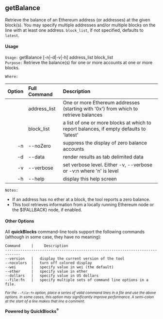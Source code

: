 ## getBalance

Retrieve the balance of an Ethereum address (or addresses) at the given block(s). You may specify multiple addresses and/or multiple blocks on the line with at least one address. `block_list`, if not specified, defaults to `latest`.

#### Usage

`Usage:`    getBalance [-n|-d|-v|-h] address_list block_list  
`Purpose:`  Retrieve the balance(s) for one or more accounts at one or more blocks.
             
`Where:`  

| Option | Full Command | Description |
| -------: | :------- | :------- |
|  | address_list | One or more Ethereum addresses (starting with '0x') from which to retrieve balances |
|  | block_list | a list of one or more blocks at which to report balances, if empty defaults to 'latest' |
| -n | --noZero | suppress the display of zero balance accounts |
| -d | --data | render results as tab delimited data |
| -v | --verbose | set verbose level. Either -v, --verbose or -v:n where 'n' is level |
| -h | --help | display this help screen |

`Notes:`

- If an address has no ether at a block, the tool reports a zero balance.
- This tool retrieves information from a locally running Ethereum node or the $(FALLBACK) node, if enabled.

#### Other Options

All **quickBlocks** command-line tools support the following commands (although in some case, they have no meaning):

    Command     |     Description
    -----------------------------------------------------------------------------
    --version   |   display the current version of the tool
    --nocolors  |   turn off colored display
    --wei       |   specify value in wei (the default)
    --ether     |   specify value in ether
    --dollars   |   specify value in US dollars
    --file:fn   |   specify multiple sets of command line options in a file.

<small>*For the `--file:fn` option, place a series of valid command lines in a file and use the above options. In some cases, this option may significantly improve performance. A semi-colon at the start of a line makes that line a comment.*</small>

**Powered by QuickBlocks<sup>&reg;</sup>**


